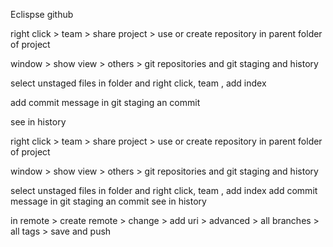 Eclispse github

right click > team > share project > use or create repository in parent folder of project 

window > show view > others > git repositories and git staging and history 

select unstaged files in folder and right click, team , add index

add commit message in git staging an commit

see in history

right click > team > share project > use or create repository in parent folder of project 

window > show view > others > git repositories and git staging and history 

select unstaged files in folder and right click, team , add index add commit message in git staging an commit see in history

in remote > create remote > change > add uri > advanced > all branches > all tags > save and push
